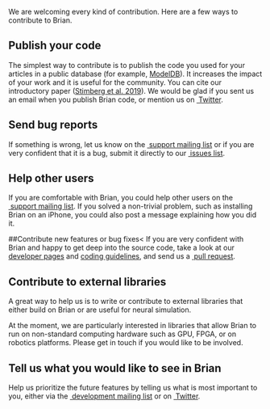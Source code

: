 We are welcoming every kind of contribution. Here are a few ways to contribute to Brian.
## Publish your code
The simplest way to contribute is to publish the code you used for your articles in a public database (for example, [ModelDB](http://senselab.med.yale.edu/modeldb/)). It increases the impact of your work and it is useful for the community. You can cite our introductory paper ([Stimberg et al. 2019](https://elifesciences.org/articles/47314)). We would be glad if you sent us an email when you publish Brian code, or mention us on [<i class="fab fa-twitter"></i>&nbsp;Twitter](https://twitter.com/briansimulator).

## Send bug reports
If something is wrong, let us know on the [<i class="fa fa-envelope"></i> &nbsp;support mailing list](http://groups.google.com/group/briansupport) or if you are very confident that it is a bug, submit it directly to our [<i class="fab fa-github"></i>&nbsp;issues list](https://github.com/brian-team/brian2/issues).

## Help other users
If you are comfortable with Brian, you could help other users on the [<i class="fa fa-envelope"></i>&nbsp;support mailing list](http://groups.google.com/group/briansupport). If you solved a non-trivial problem, such as installing Brian on an iPhone, you could also post a message explaining how you did it.

##Contribute new features or bug fixes<
If you are very confident with Brian and happy to get deep into the source code, take a look at our [developer pages](https://brian2.readthedocs.io/en/stable/developer/index.html) and [coding guidelines](https://brian2.readthedocs.io/en/stable/developer/guidelines/index.html), and send us a [<i class="fab fa-github"></i>&nbsp;pull request](https://github.com/brian-team/brian2/pulls).

## Contribute to external libraries
A great way to help us is to write or contribute to external libraries that either build on Brian or are useful for neural simulation.

At the moment, we are particularly interested in libraries that allow Brian to run on non-standard computing hardware such as GPU, FPGA, or on robotics platforms. Please get in touch if you would like to be involved.

## Tell us what you would like to see in Brian
Help us prioritize the future features by telling us what is most important to you, either via the [<i class="fa fa-envelope"></i>&nbsp;development mailing list](http://groups.google.com/group/brian-development) or on [<i class="fab fa-twitter"></i>&nbsp;Twitter](https://twitter.com/briansimulator).
